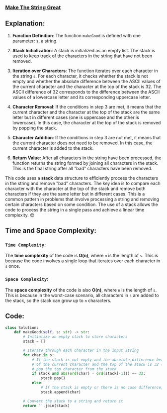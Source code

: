 ### [Make The String Great](https://leetcode.com/problems/make-the-string-great/description/)

## Explanation:
1. **Function Definition**: The function `makeGood` is defined with one parameter: `s`, a string.

2. **Stack Initialization**: A stack is initialized as an empty list. The stack is used to keep track of the characters in the string that have not been removed.

3. **Iteration over Characters**: The function iterates over each character in the string `s`. For each character, it checks whether the stack is not empty and whether the absolute difference between the ASCII values of the current character and the character at the top of the stack is 32. The ASCII difference of 32 corresponds to the difference between the ASCII values of a lowercase letter and its corresponding uppercase letter.

4. **Character Removal**: If the conditions in step 3 are met, it means that the current character and the character at the top of the stack are the same letter but in different cases (one is uppercase and the other is lowercase). In this case, the character at the top of the stack is removed by popping the stack.

5. **Character Addition**: If the conditions in step 3 are not met, it means that the current character does not need to be removed. In this case, the current character is added to the stack.

6. **Return Value**: After all characters in the string have been processed, the function returns the string formed by joining all characters in the stack. This is the final string after all "bad" characters have been removed.

This code uses a **stack** data structure to efficiently process the characters in the string and remove "bad" characters. The key idea is to compare each character with the character at the top of the stack and remove both characters if they are the same letter but in different cases. This is a common pattern in problems that involve processing a string and removing certain characters based on some condition. The use of a stack allows the code to process the string in a single pass and achieve a linear time complexity. 😊

## Time and Space Complexity:
### `Time Complexity`:
The **time complexity** of the code is **O(n)**, where `n` is the length of `s`. This is because the code involves a single loop that iterates over each character in `s` once.

### `Space Complexity`:
The **space complexity** of the code is also **O(n)**, where `n` is the length of `s`. This is because in the worst-case scenario, all characters in `s` are added to the stack, so the stack can grow up to `n` characters.

## Code:
```py
class Solution:
    def makeGood(self, s: str) -> str:
        # Initialize an empty stack to store characters
        stack = []  

        # Iterate through each character in the input string
        for char in s:
            # If the stack is not empty and the absolute difference between the ASCII values
            # of the current character and the top of the stack is 32 (indicating a case difference),
            # pop the top character from the stack
            if stack and abs(ord(char) - ord(stack[-1])) == 32:
                stack.pop()
            else:
                # If the stack is empty or there is no case difference, push the current character onto the stack
                stack.append(char)

        # Convert the stack to a string and return it
        return ''.join(stack)

```
